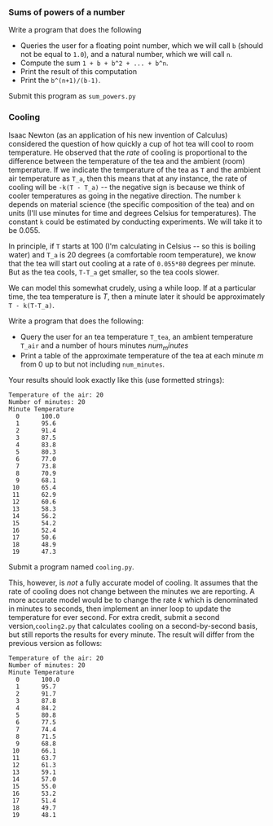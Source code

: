 ### Sums of powers of a number

Write a program that does the following

* Queries the user for a floating point number, which we will call `b` (should not be equal to `1.0`),
 and a natural number, which we will call `n`.
* Compute the sum `1 + b + b^2 + ... + b^n`.
* Print the result of this computation
* Print the `b^(n+1)/(b-1)`.

Submit this program as `sum_powers.py`

### Cooling

Isaac Newton (as an application of his new invention of Calculus) considered the question of how quickly a cup of hot tea will cool to room temperature. He observed that the _rate_ of cooling is proportional to the difference between the temperature of the tea and the ambient (room) temperature. If we indicate the temperature of the tea as `T` and the ambient air temperature as `T_a`, then this means that at any instance, the rate of cooling will be `-k(T - T_a)` -- the negative sign is because we think of cooler temperatures as going in the negative direction.
The number `k` depends on material science (the specific composition of the tea) and on units (I'll use minutes for time and degrees Celsius for temperatures). The constant `k` could be estimated by conducting experiments. We will take it to be 0.055.

In principle, if `T` starts at 100 (I'm calculating in Celsius -- so this is boiling water) and `T_a` is 20 degrees (a comfortable room temperature), we know that the tea will start out cooling at a rate of `0.055*80` degrees per minute. But as the tea cools, `T-T_a` get smaller, so the tea cools slower.

We can model this somewhat crudely, using a while loop. If at a particular time, the tea temperature is $T$, then a minute later it should be approximately `T - k(T-T_a)`.

Write a program that does the following:

* Query the user for an tea temperature `T_tea`, an ambient temperature `T_air` and a number of hours minutes $num_minutes$
* Print a table of the approximate temperature of the tea at each minute $m$ from 0 up to but not including `num_minutes`.

Your results should look exactly like this (use formetted strings):

```
Temperature of the air: 20
Number of minutes: 20
Minute Temperature
  0      100.0
  1      95.6
  2      91.4
  3      87.5
  4      83.8
  5      80.3
  6      77.0
  7      73.8
  8      70.9
  9      68.1
 10      65.4
 11      62.9
 12      60.6
 13      58.3
 14      56.2
 15      54.2
 16      52.4
 17      50.6
 18      48.9
 19      47.3
```
 
Submit a program named `cooling.py`.

This, however, is _not_ a fully accurate model of cooling. It assumes that the rate of cooling does not change between the minutes we are reporting. A more accurate model would be to change the rate $k$ which is denominated in minutes to seconds, then implement an inner loop to update the temperature for ever second. For extra credit, submit a second version,`cooling2.py` that calculates cooling on a second-by-second basis, but still reports the results for every minute. The result will differ from the previous version as follows:

```
Temperature of the air: 20
Number of minutes: 20
Minute Temperature
  0      100.0
  1      95.7
  2      91.7
  3      87.8
  4      84.2
  5      80.8
  6      77.5
  7      74.4
  8      71.5
  9      68.8
 10      66.1
 11      63.7
 12      61.3
 13      59.1
 14      57.0
 15      55.0
 16      53.2
 17      51.4
 18      49.7
 19      48.1
```
